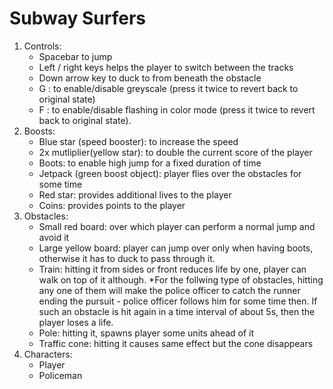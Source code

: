 # Subway Surfers

1. Controls:
	- Spacebar to jump
	- Left / right keys helps the player to switch between the tracks
	- Down arrow key to duck to from beneath the obstacle
	- G : to enable/disable greyscale (press it twice to revert back to original state)
	- F : to enable/disable flashing in color mode (press it twice to revert back to original state).
2. Boosts:
	- Blue star (speed booster): to increase the speed
	- 2x mutliplier(yellow star): to double the current score of the player
	- Boots: to enable high jump for a fixed duration of time
	- Jetpack (green boost object): player flies over the obstacles for some time
	- Red star: provides additional lives to the player
	- Coins: provides points to the player
4. Obstacles:
	- Small red board: over which player can perform a normal jump and avoid it
	- Large yellow board: player can jump over only when having boots, otherwise it has to duck to pass through it.
	- Train: hitting it from sides or front reduces life by one, player can walk on top of it although.
	*For the follwing type of obstacles, hitting any one of them will make the police officer to catch the runner ending the pursuit - police officer follows him for some time then. If such an obstacle is hit again in a time interval of about 5s, then the player loses a life.
	- Pole: hitting it, spawns player some units ahead of it
	- Traffic cone: hitting it causes same effect but the cone disappears
3. Characters:
	- Player
	- Policeman